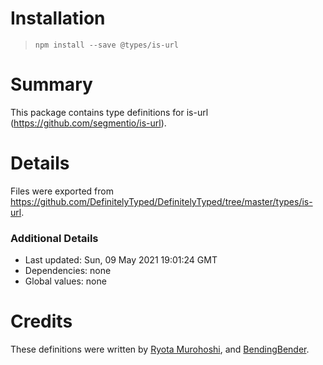 # Installation
> `npm install --save @types/is-url`

# Summary
This package contains type definitions for is-url (https://github.com/segmentio/is-url).

# Details
Files were exported from https://github.com/DefinitelyTyped/DefinitelyTyped/tree/master/types/is-url.

### Additional Details
 * Last updated: Sun, 09 May 2021 19:01:24 GMT
 * Dependencies: none
 * Global values: none

# Credits
These definitions were written by [Ryota Murohoshi](https://github.com/RyotaMurohoshi), and [BendingBender](https://github.com/BendingBender).
